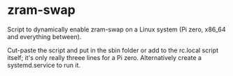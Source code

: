 # zram-swap

Script to dynamically enable zram-swap on a Linux system (Pi zero, x86_64 and everything between).

Cut-paste the script and put in the sbin folder or add to the rc.local script itself; it's only really threee lines for a Pi zero.
Alternatively create a systemd.service to run it.
